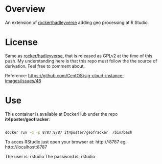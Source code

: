 # Overview
An extension of [rocker/hadleyverse](https://github.com/rocker-org/hadleyverse) adding geo processing at R Studio.

# License

Same as [rocker/hadleyverse](https://github.com/rocker-org/hadleyverse), that is released as GPLv2 at the time of this push. My understanding here is that this repo must follow the the source of derivation. Feel free to comment about.


Reference: https://github.com/CentOS/sig-cloud-instance-images/issues/48

# Use

This container is available at DockerHub under the repo **it4poster/geofracker**:

```bash

docker run -d -p 8787:8787 it4poster/geofracker  /bin/bash

```

To acces RStudio just open your browser at: http://<docker host IP>:8787
eg: http://localhost:8787

The user is: rstudio
The password is: rstudio
